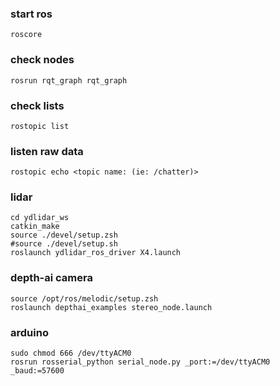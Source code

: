 ### start ros
    roscore 
### check nodes
    rosrun rqt_graph rqt_graph 
### check lists
    rostopic list
### listen raw data
    rostopic echo <topic name: (ie: /chatter)>
### lidar
    cd ydlidar_ws
    catkin_make
    source ./devel/setup.zsh
    #source ./devel/setup.sh
    roslaunch ydlidar_ros_driver X4.launch
### depth-ai camera
    source /opt/ros/melodic/setup.zsh
    roslaunch depthai_examples stereo_node.launch
### arduino
    sudo chmod 666 /dev/ttyACM0
    rosrun rosserial_python serial_node.py _port:=/dev/ttyACM0 _baud:=57600
